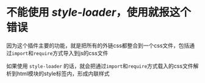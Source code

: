 # 不能使用 *style-loader*，使用就报这个错误

因为这个插件主要的功能，就是把所有的外链css都整合到一个css文件，包括通过```import```和```require```方式导入到js的css文件

如果使用 ```style-loader``` 的话，就会把通过```import```和```require```方式载入的css文件解析到html模块的style标签内，形成内联样式